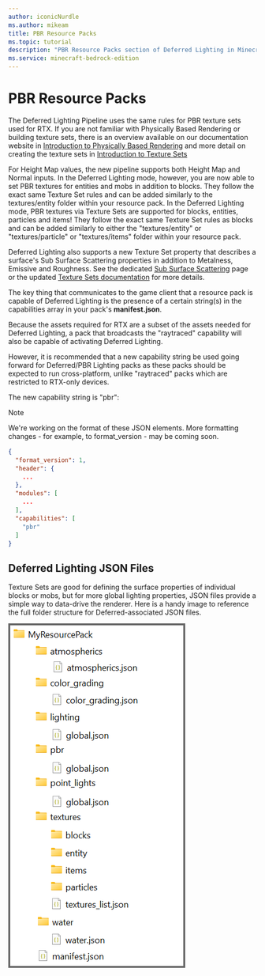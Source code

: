 ```yaml
---
author: iconicNurdle
ms.author: mikeam
title: PBR Resource Packs
ms.topic: tutorial
description: "PBR Resource Packs section of Deferred Lighting in Minecraft: Bedrock Edition."
ms.service: minecraft-bedrock-edition
---
```


# PBR Resource Packs

The Deferred Lighting Pipeline uses the same rules for PBR texture sets used for RTX. If you are not familiar with Physically Based Rendering or building texture sets, there is an overview available on our documentation website in [Introduction to Physically Based Rendering](../RTXPBRIntro.md) and more detail on creating the texture sets in [Introduction to Texture Sets](../../Reference/Content/TextureSetsReference/TextureSetsConcepts/TextureSetsIntroduction.md)

For Height Map values, the new pipeline supports both Height Map and Normal inputs. In the Deferred Lighting mode, however, you are now able to set PBR textures for entities and mobs in addition to blocks. They follow the exact same Texture Set rules and can be added similarly to the textures/entity folder within your resource pack. In the Deferred Lighting mode, PBR textures via Texture Sets are supported for blocks, entities, particles and items! They follow the exact same Texture Set rules as blocks and can be added similarly to either the "textures/entity" or "textures/particle" or "textures/items" folder within your resource pack.

Deferred Lighting also supports a new Texture Set property that describes a surface's Sub Surface Scattering properties in addition to Metalness, Emissive and Roughness. See the dedicated [Sub Surface Scattering](SubSurfaceScatteringCustomization.md
) page or the updated [Texture Sets documentation](../../Reference/Content/TextureSetsReference/TextureSetsConcepts/TextureSetsIntroduction.md) for more details.

The key thing that communicates to the game client that a resource pack is capable of Deferred Lighting is the presence of a certain string(s) in the capabilities array in your pack's **manifest.json**.

Because the assets required for RTX are a subset of the assets needed for Deferred Lighting, a pack that broadcasts the "raytraced" capability will also be capable of activating Deferred Lighting.

However, it is recommended that a new capability string be used going forward for Deferred/PBR Lighting packs as these packs should be expected to run cross-platform, unlike "raytraced" packs which are restricted to RTX-only devices.

The new capability string is "pbr":

> [!NOTE]
> We're working on the format of these JSON elements. More formatting changes - for example, to format_version - may be coming soon.

```json
{ 
  "format_version": 1,
  "header": {
    ...
  }, 
  "modules": [
    ...
  ], 
  "capabilities": [
    "pbr"
  ]
}
```

## Deferred Lighting JSON Files

Texture Sets are good for defining the surface properties of individual blocks or mobs, but for more global lighting properties, JSON files provide a simple way to data-drive the renderer. Here is a handy image to reference the full folder structure for Deferred-associated JSON files.

![Image of the file structure for a resource pack with a manifest file, an atmospherics folder containing an atmospherics.json file, a color_grading folder containing a color_grading.json, a lighting folder containing a global.json file, a pbr folder containing a global.json file, a point_lights folder containing a global.json, a textures folder containing a "blocks" folder, an "entities" folder, an "items" folder, a "particles" folder and a textures_list.json file, and a water folder containing a water.json.](Media/RP_file_structure.png)

